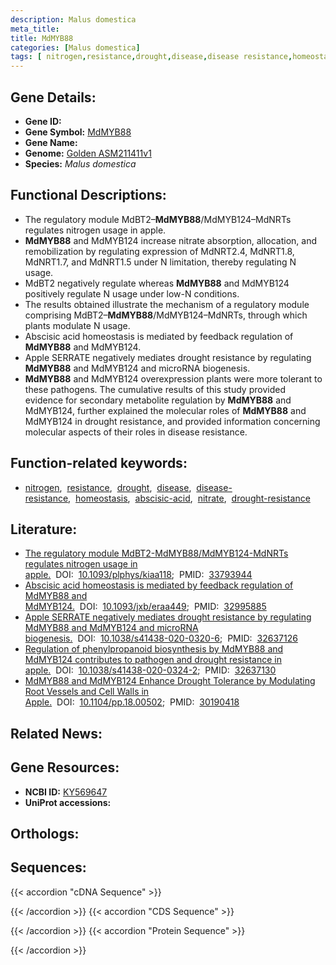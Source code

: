 ```yaml
---
description: Malus domestica
meta_title:
title: MdMYB88
categories: [Malus domestica]
tags: [ nitrogen,resistance,drought,disease,disease resistance,homeostasis,abscisic acid,nitrate,drought resistance ]
---
```


## Gene Details:
- **Gene ID:** []()
- **Gene Symbol:** <u>MdMYB88</u>
- **Gene Name:** 
- **Genome:** [Golden ASM211411v1](https://ensembl.gramene.org/Malus_domestica_golden/Info/Index)
- **Species:** *Malus domestica*

## Functional Descriptions:
   - The regulatory module MdBT2–**MdMYB88**/MdMYB124–MdNRTs regulates nitrogen usage in apple.
   - **MdMYB88** and MdMYB124 increase nitrate absorption, allocation, and remobilization by regulating expression of MdNRT2.4, MdNRT1.8, MdNRT1.7, and MdNRT1.5 under N limitation, thereby regulating N usage.
   - MdBT2 negatively regulate whereas **MdMYB88** and MdMYB124 positively regulate N usage under low-N conditions.
   - The results obtained illustrate the mechanism of a regulatory module comprising MdBT2–**MdMYB88**/MdMYB124–MdNRTs, through which plants modulate N usage.
   - Abscisic acid homeostasis is mediated by feedback regulation of **MdMYB88** and MdMYB124.
   - Apple SERRATE negatively mediates drought resistance by regulating **MdMYB88** and MdMYB124 and microRNA biogenesis.
   - **MdMYB88** and MdMYB124 overexpression plants were more tolerant to these pathogens. The cumulative results of this study provided evidence for secondary metabolite regulation by **MdMYB88** and MdMYB124, further explained the molecular roles of **MdMYB88** and MdMYB124 in drought resistance, and provided information concerning molecular aspects of their roles in disease resistance.

## Function-related keywords:
   - [nitrogen](/tags/nitrogen/),&nbsp;&nbsp;[resistance](/tags/resistance/),&nbsp;&nbsp;[drought](/tags/drought/),&nbsp;&nbsp;[disease](/tags/disease/),&nbsp;&nbsp;[disease-resistance](/tags/disease-resistance/),&nbsp;&nbsp;[homeostasis](/tags/homeostasis/),&nbsp;&nbsp;[abscisic-acid](/tags/abscisic-acid/),&nbsp;&nbsp;[nitrate](/tags/nitrate/),&nbsp;&nbsp;[drought-resistance](/tags/drought-resistance/)

## Literature:
   - [The regulatory module MdBT2-MdMYB88/MdMYB124-MdNRTs regulates nitrogen usage in apple.](https://doi.org/10.1093/plphys/kiaa118)&nbsp;&nbsp;DOI:&nbsp;&nbsp;[10.1093/plphys/kiaa118](https://doi.org/10.1093/plphys/kiaa118);&nbsp;&nbsp;PMID:&nbsp;&nbsp;[33793944](https://pubmed.ncbi.nlm.nih.gov/33793944/)
   - [Abscisic acid homeostasis is mediated by feedback regulation of MdMYB88 and MdMYB124.](https://doi.org/10.1093/jxb/eraa449)&nbsp;&nbsp;DOI:&nbsp;&nbsp;[10.1093/jxb/eraa449](https://doi.org/10.1093/jxb/eraa449);&nbsp;&nbsp;PMID:&nbsp;&nbsp;[32995885](https://pubmed.ncbi.nlm.nih.gov/32995885/)
   - [Apple SERRATE negatively mediates drought resistance by regulating MdMYB88 and MdMYB124 and microRNA biogenesis.](https://doi.org/10.1038/s41438-020-0320-6)&nbsp;&nbsp;DOI:&nbsp;&nbsp;[10.1038/s41438-020-0320-6](https://doi.org/10.1038/s41438-020-0320-6);&nbsp;&nbsp;PMID:&nbsp;&nbsp;[32637126](https://pubmed.ncbi.nlm.nih.gov/32637126/)
   - [Regulation of phenylpropanoid biosynthesis by MdMYB88 and MdMYB124 contributes to pathogen and drought resistance in apple.](https://doi.org/10.1038/s41438-020-0324-2)&nbsp;&nbsp;DOI:&nbsp;&nbsp;[10.1038/s41438-020-0324-2](https://doi.org/10.1038/s41438-020-0324-2);&nbsp;&nbsp;PMID:&nbsp;&nbsp;[32637130](https://pubmed.ncbi.nlm.nih.gov/32637130/)
   - [MdMYB88 and MdMYB124 Enhance Drought Tolerance by Modulating Root Vessels and Cell Walls in Apple.](https://doi.org/10.1104/pp.18.00502)&nbsp;&nbsp;DOI:&nbsp;&nbsp;[10.1104/pp.18.00502](https://doi.org/10.1104/pp.18.00502);&nbsp;&nbsp;PMID:&nbsp;&nbsp;[30190418](https://pubmed.ncbi.nlm.nih.gov/30190418/)

## Related News:

## Gene Resources:
- **NCBI ID:**  [KY569647](https://www.ncbi.nlm.nih.gov/gene/?term=KY569647)
- **UniProt accessions:**  [](https://www.uniprot.org/uniprotkb//entry)

## Orthologs:

## Sequences:
{{< accordion "cDNA Sequence" >}}

{{< /accordion >}}
{{< accordion "CDS Sequence" >}}

{{< /accordion >}}
{{< accordion "Protein Sequence" >}}

{{< /accordion >}}
